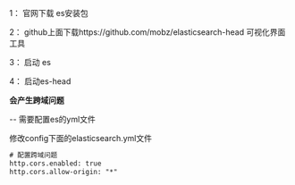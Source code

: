 1： 官网下载 es安装包

2： github上面下载https://github.com/mobz/elasticsearch-head 可视化界面工具

3： 启动 es

4： 启动es-head

**会产生跨域问题**

-- 需要配置es的yml文件

修改config下面的elasticsearch.yml文件

````txt
# 配置跨域问题
http.cors.enabled: true
http.cors.allow-origin: "*"
````

